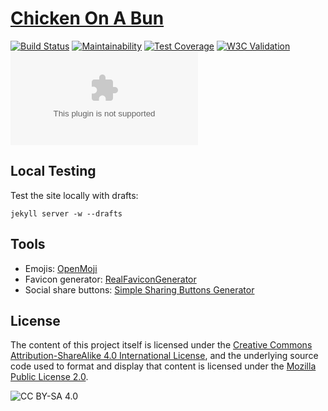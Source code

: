# [Chicken On A Bun](https://chickenonabun.com/)

[![Build Status](https://travis-ci.com/stefanthoss/chickenonabun.com.svg?branch=master)](https://travis-ci.com/stefanthoss/chickenonabun.com)
[![Maintainability](https://api.codeclimate.com/v1/badges/99bf52ae86ded5e3b9f3/maintainability)](https://codeclimate.com/github/stefanthoss/chickenonabun.com/maintainability)
[![Test Coverage](https://api.codeclimate.com/v1/badges/99bf52ae86ded5e3b9f3/test_coverage)](https://codeclimate.com/github/stefanthoss/chickenonabun.com/test_coverage)
[![W3C Validation](https://img.shields.io/w3c-validation/html?targetUrl=https%3A%2F%2Fchickenonabun.com)](https://validator.nu/?doc=https%3A%2F%2Fchickenonabun.com)
[![Mozilla HTTP Observatory Grade](https://img.shields.io/mozilla-observatory/grade/chickenonabun.com?publish)](https://observatory.mozilla.org/analyze/chickenonabun.com)

## Local Testing

Test the site locally with drafts:

```shell
jekyll server -w --drafts
```

## Tools

* Emojis: [OpenMoji](https://openmoji.org)
* Favicon generator: [RealFaviconGenerator](https://realfavicongenerator.net)
* Social share buttons: [Simple Sharing Buttons Generator](https://simplesharingbuttons.com)

## License

The content of this project itself is licensed under the [Creative Commons Attribution-ShareAlike 4.0 International License](https://creativecommons.org/licenses/by-sa/4.0/), and the underlying source code used to format and display that content is licensed under the [Mozilla Public License 2.0](LICENSE.txt).

![CC BY-SA 4.0](https://i.creativecommons.org/l/by-sa/4.0/88x31.png)
